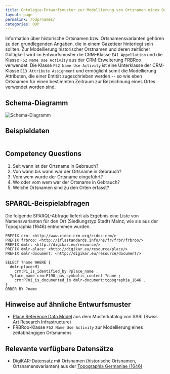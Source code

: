 ```yaml
---
title: Ontologie-Entwurfsmuster zur Modellierung von Ortsnamen eines Ortes
layout: page
permalink: /odp/names/
categories: ODP
---
```


Information über historische Ortsnamen bzw. Ortsnamensvarianten gehören zu den grundlegenden Angaben, die in einem Gazetteer hinterlegt sein sollten. Zur Modellierung historischer Orstnamen und deren zeitlicher Gültigkeit wird im Entwurfsmuster die CRM-Klasse `E41 Appellation` und die Klasse `F52 Name Use Activity` aus der CRM-Erweiterung FRBRoo verwendet. Die Klasse `F52 Name Use Activity` ist eine Unterklasse der CRM-Klasse `E13 Attribute Assignment` und ermöglicht somit die Modellierung Attributen, die einer Entität zugeschrieben werden -- so wie eben Ortsnamen für einen bestimmten Zeitraum zur Bezeichnung eines Ortes verwendet worden sind.

## Schema-Diagramm

![Schema-Diagramm](/DigiKAR-Ontology-Design/img/dmlo-place-name.svg)


## Beispieldaten

```turtle

```


## Competency Questions

1. Seit wann ist der Ortsname in Gebrauch?
2. Von wann bis wann war der Ortsname in Gebrauch?
3. Vom wem wurde der Ortsname eingeführt?
4. Wo oder vom wem war der Ortsname in Gebrauch?
5. Welche Ortsnamen sind zu den Orten erfasst?


## SPARQL-Beispielabfragen

Die folgende SPARQL-Abfrage liefert als Ergebnis eine Liste von Namensvarianten für den Ort (Siedlungstyp Stadt) Mainz, wie sie aus der Topographia (1646) entnommen wurden.

```sparql
PREFIX crm: <http://www.cidoc-crm.org/cidoc-crm/>
PREFIX frbroo: <http://iflastandards.info/ns/fr/frbr/frbroo/>
PREFIX dmlr: <http://digikar.eu/resource/>
PREFIX dmlr-place: <http://digikar.eu/resource/place/>
PREFIX dmlr-document: <http://digikar.eu/resource/document/>

SELECT ?name WHERE {
  dmlr-place:M1 
    crm:P1_is_identified_by ?place_name .
  ?place_name crm:P190_has_symbolic_content ?name ;
    crm:P70i_is_documented_in dmlr-document:topographia_1646 .
}
ORDER BY ?name
```

## Hinweise auf ähnliche Entwurfsmuster

- [Place Reference Data Model](https://docs.swissartresearch.net/et/place/#names-and-classifications) aus dem Musterkatalog von SARI (Swiss Art Research Infrastructure)
- FRBRoo-Klasse `F52 Name Use Activity` zur Modellierung eines zeitabhängigen Ortsnamens


## Relevante verfügbare Datensätze

- DigiKAR-Datensatz mit Ortsnamen (historische Ortsnamen, Ortsnamensvarianten) aus der [Topographia Germaniae (1646)](https://de.wikisource.org/wiki/Topographia_Colonia_et_al.)

